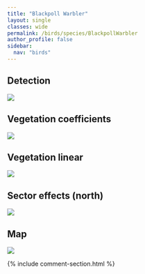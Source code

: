 ```yaml
---
title: "Blackpoll Warbler"
layout: single
classes: wide
permalink: /birds/species/BlackpollWarbler
author_profile: false
sidebar:
  nav: "birds"
---
```



<h2>Detection</h2>

<a href="https://beallen.github.io/DevelopmentWebsite/assets/images/birds/BlackpollWarbler/det.jpg">
<img src="https://beallen.github.io/DevelopmentWebsite/assets/images/birds/BlackpollWarbler/det.jpg">
</a>

<h2>Vegetation coefficients</h2>

<a href="https://beallen.github.io/DevelopmentWebsite/assets/images/birds/BlackpollWarbler/veghf.jpg">
<img src="https://beallen.github.io/DevelopmentWebsite/assets/images/birds/BlackpollWarbler/veghf.jpg">
</a>

<h2>Vegetation linear</h2>

<a href="https://beallen.github.io/DevelopmentWebsite/assets/images/birds/BlackpollWarbler/lin-north.jpg">
<img src="https://beallen.github.io/DevelopmentWebsite/assets/images/birds/BlackpollWarbler/lin-north.jpg">
</a>

<h2>Sector effects (north)</h2>

<a href="https://beallen.github.io/DevelopmentWebsite/assets/images/birds/BlackpollWarbler/sector-north.jpg">
<img src="https://beallen.github.io/DevelopmentWebsite/assets/images/birds/BlackpollWarbler/sector-north.jpg">
</a>

<h2>Map</h2>

<a href="https://beallen.github.io/DevelopmentWebsite/assets/images/birds/BlackpollWarbler/map.jpg">
<img src="https://beallen.github.io/DevelopmentWebsite/assets/images/birds/BlackpollWarbler/map.jpg">
</a>

{% include comment-section.html %}
